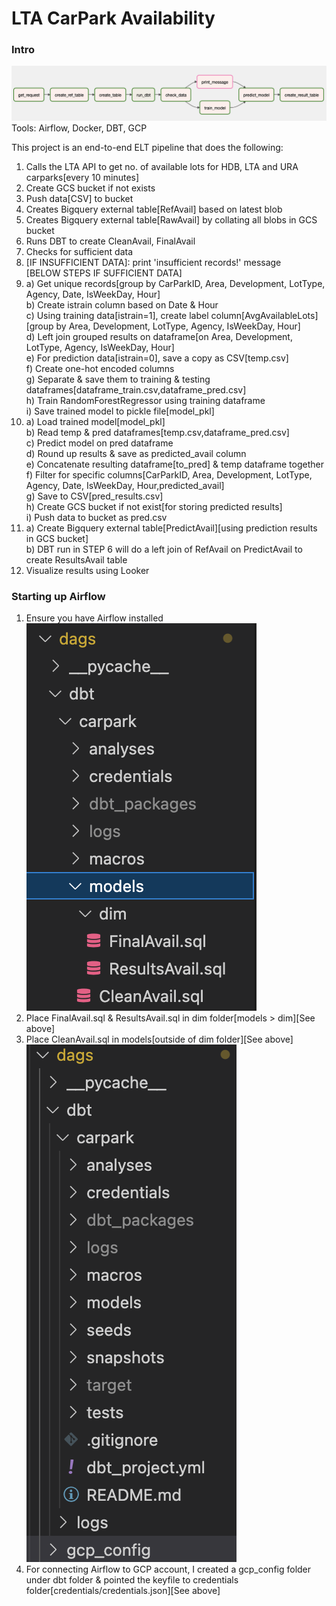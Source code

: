 # LTA CarPark Availability 

### Intro
![alt text](https://github.com/kwquan/CarPark/blob/main/process.png)
Tools: Airflow, Docker, DBT, GCP

This project is an end-to-end ELT pipeline that does the following:
1) Calls the LTA API to get no. of available lots for HDB, LTA and URA carparks[every 10 minutes]
2) Create GCS bucket if not exists
3) Push data[CSV] to bucket
4) Creates Bigquery external table[RefAvail] based on latest blob
5) Creates Bigquery external table[RawAvail] by collating all blobs in GCS bucket
6) Runs DBT to create CleanAvail, FinalAvail 
7) Checks for sufficient data
8) [IF INSUFFICIENT DATA]: print 'insufficient records!' message <br>
[BELOW STEPS IF SUFFICIENT DATA] <br>
9) [IF SUFFICIENT DATA]: <br>
  a) Get unique records[group by CarParkID, Area, Development, LotType, Agency, Date, IsWeekDay, Hour] <br>
  b) Create istrain column based on Date & Hour <br>
  c) Using training data[istrain=1], create label column[AvgAvailableLots][group by Area, Development, LotType, Agency, IsWeekDay, Hour] <br>
  d) Left join grouped results on dataframe[on Area, Development, LotType, Agency, IsWeekDay, Hour] <br>
  e) For prediction data[istrain=0], save a copy as CSV[temp.csv] <br>
  f) Create one-hot encoded columns <br>
  g) Separate & save them to training & testing dataframes[dataframe_train.csv,dataframe_pred.csv] <br>
  h) Train RandomForestRegressor using training dataframe  <br>
  i) Save trained model to pickle file[model_pkl] <br>
10) [IF ONE SUCCESS]: <br>
  a) Load trained model[model_pkl] <br>
  b) Read temp & pred dataframes[temp.csv,dataframe_pred.csv] <br>
  c) Predict model on pred dataframe <br>
  d) Round up results & save as predicted_avail column <br>
  e) Concatenate resulting dataframe[to_pred] & temp dataframe together <br>
  f) Filter for specific columns[CarParkID, Area, Development, LotType, Agency, Date, IsWeekDay, Hour,predicted_avail] <br>
  g) Save to CSV[pred_results.csv] <br>
  h) Create GCS bucket if not exist[for storing predicted results] <br>
  i) Push data to bucket as pred.csv <br>
11) [IF ONE SUCCESS]: <br>
  a) Create Bigquery external table[PredictAvail][using prediction results in GCS bucket] <br>
  b) DBT run in STEP 6 will do a left join of RefAvail on PredictAvail to create ResultsAvail table <br>
12) Visualize results using Looker

### Starting up Airflow

1) Ensure you have Airflow installed
![alt text](https://github.com/kwquan/CarPark/blob/main/models.png)
2) Place FinalAvail.sql & ResultsAvail.sql in dim folder[models > dim][See above]
3) Place CleanAvail.sql in models[outside of dim folder][See above]
![alt text](https://github.com/kwquan/CarPark/blob/main/credentials.png)
4) For connecting Airflow to GCP account, I created a gcp_config folder under dbt folder & pointed the keyfile to credentials folder[credentials/credentials.json][See above] 
